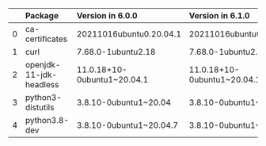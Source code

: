 <!-- markdown-link-check-disable -->

|    | Package                 | Version in 6.0.0            | Version in 6.1.0            | Status   |
|---:|:------------------------|:----------------------------|:----------------------------|:---------|
|  0 | ca-certificates         | 20211016ubuntu0.20.04.1     | 20211016ubuntu0.20.04.1     |          |
|  1 | curl                    | 7.68.0-1ubuntu2.18          | 7.68.0-1ubuntu2.18          |          |
|  2 | openjdk-11-jdk-headless | 11.0.18+10-0ubuntu1~20.04.1 | 11.0.18+10-0ubuntu1~20.04.1 |          |
|  3 | python3-distutils       | 3.8.10-0ubuntu1~20.04       | 3.8.10-0ubuntu1~20.04       |          |
|  4 | python3.8-dev           | 3.8.10-0ubuntu1~20.04.7     | 3.8.10-0ubuntu1~20.04.7     |          |